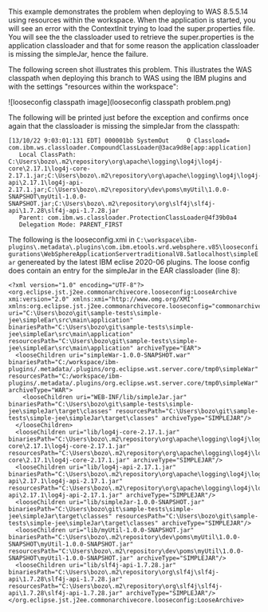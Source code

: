This example demonstrates the problem when deploying to WAS 8.5.5.14 using resources within the workspace. When the application is started, you will see an error with the ContextInit trying to load the super.properties file.  You will see the the classloader used to retrieve the super.properties is the application classloader and that for some reason the application classloader is missing the simpleJar, hence the failure.

The following screen shot illustrates this problem. This illustrates the WAS classpath when deploying this branch to WAS using the IBM plugins and with the settings "resources within the workspace":

![looseconfig classpath image](looseconfig classpath problem.png)

The following will be printed just before the exception and confirms once again that the classloader is missing the simpleJar from the classpath:

```
[13/10/22 9:03:01:131 EDT] 000001bb SystemOut     O Classload= 
com.ibm.ws.classloader.CompoundClassLoader@3aca9d8e[app:application]
   Local ClassPath: C:\Users\bozo\.m2\repository\org\apache\logging\log4j\log4j-core\2.17.1\log4j-core-2.17.1.jar;C:\Users\bozo\.m2\repository\org\apache\logging\log4j\log4j-api\2.17.1\log4j-api-2.17.1.jar;C:\Users\bozo\.m2\repository\dev\poms\myUtil\1.0.0-SNAPSHOT\myUtil-1.0.0-SNAPSHOT.jar;C:\Users\bozo\.m2\repository\org\slf4j\slf4j-api\1.7.28\slf4j-api-1.7.28.jar
   Parent: com.ibm.ws.classloader.ProtectionClassLoader@4f39b0a4
   Delegation Mode: PARENT_FIRST
```
The following is the looseconfig.xmi in `C:\workspace\ibm-plugins\.metadata\.plugins\com.ibm.etools.wrd.websphere.v85\looseconfigurations\WebSphereApplicationServertraditionalV8.5atlocalhost\simpleEar` genereated by the latest IBM eclise 2020-06 plugins.  The loose config does contain an entry for the simpleJar in the EAR classloader (line 8):

```
<?xml version="1.0" encoding="UTF-8"?>
<org.eclipse.jst.j2ee.commonarchivecore.looseconfig:LooseArchive xmi:version="2.0" xmlns:xmi="http://www.omg.org/XMI" xmlns:org.eclipse.jst.j2ee.commonarchivecore.looseconfig="commonarchive.looseconfig.xmi" uri="C:\Users\bozo\git\sample-tests\simple-jee\simpleEar\src\main\application" binariesPath="C:\Users\bozo\git\sample-tests\simple-jee\simpleEar\src\main\application" resourcesPath="C:\Users\bozo\git\sample-tests\simple-jee\simpleEar\src\main\application" archiveType="EAR">
  <looseChildren uri="simpleWar-1.0.0-SNAPSHOT.war" binariesPath="C:/workspace/ibm-plugins/.metadata/.plugins/org.eclipse.wst.server.core/tmp0\simpleWar" resourcesPath="C:/workspace/ibm-plugins/.metadata/.plugins/org.eclipse.wst.server.core/tmp0\simpleWar" archiveType="WAR">
    <looseChildren uri="WEB-INF/lib/simpleJar.jar" binariesPath="C:\Users\bozo\git\sample-tests\simple-jee\simpleJar\target\classes" resourcesPath="C:\Users\bozo\git\sample-tests\simple-jee\simpleJar\target\classes" archiveType="SIMPLEJAR"/>
  </looseChildren>
  <looseChildren uri="lib/log4j-core-2.17.1.jar" binariesPath="C:\Users\bozo\.m2\repository\org\apache\logging\log4j\log4j-core\2.17.1\log4j-core-2.17.1.jar" resourcesPath="C:\Users\bozo\.m2\repository\org\apache\logging\log4j\log4j-core\2.17.1\log4j-core-2.17.1.jar" archiveType="SIMPLEJAR"/>
  <looseChildren uri="lib/log4j-api-2.17.1.jar" binariesPath="C:\Users\bozo\.m2\repository\org\apache\logging\log4j\log4j-api\2.17.1\log4j-api-2.17.1.jar" resourcesPath="C:\Users\bozo\.m2\repository\org\apache\logging\log4j\log4j-api\2.17.1\log4j-api-2.17.1.jar" archiveType="SIMPLEJAR"/>
  <looseChildren uri="lib/simpleJar-1.0.0-SNAPSHOT.jar" binariesPath="C:\Users\bozo\git\sample-tests\simple-jee\simpleJar\target\classes" resourcesPath="C:\Users\bozo\git\sample-tests\simple-jee\simpleJar\target\classes" archiveType="SIMPLEJAR"/>
  <looseChildren uri="lib/myUtil-1.0.0-SNAPSHOT.jar" binariesPath="C:\Users\bozo\.m2\repository\dev\poms\myUtil\1.0.0-SNAPSHOT\myUtil-1.0.0-SNAPSHOT.jar" resourcesPath="C:\Users\bozo\.m2\repository\dev\poms\myUtil\1.0.0-SNAPSHOT\myUtil-1.0.0-SNAPSHOT.jar" archiveType="SIMPLEJAR"/>
  <looseChildren uri="lib/slf4j-api-1.7.28.jar" binariesPath="C:\Users\bozo\.m2\repository\org\slf4j\slf4j-api\1.7.28\slf4j-api-1.7.28.jar" resourcesPath="C:\Users\bozo\.m2\repository\org\slf4j\slf4j-api\1.7.28\slf4j-api-1.7.28.jar" archiveType="SIMPLEJAR"/>
</org.eclipse.jst.j2ee.commonarchivecore.looseconfig:LooseArchive>
```
